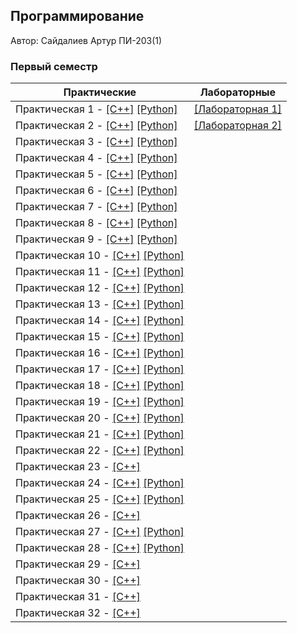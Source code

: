 ## Программирование

Автор: Сайдалиев Артур ПИ-203(1)

### Первый семестр

| Практические | Лабораторные |
| ------------ | ------------ |
| Практическая 1 - [[C++]](./Practice/01/C++/) [[Python]](./Practice/01/Python/) | [[Лабораторная 1]](./Lab/lab1/) |
| Практическая 2 - [[C++]](./Practice/02/C++/) [[Python]](./Practice/02/Python/) | [[Лабораторная 2]](./Lab/lab2/) |
| Практическая 3 - [[C++]](./Practice/03/C++/) [[Python]](./Practice/03/Python/) | |
| Практическая 4 - [[C++]](./Practice/04/C++/) [[Python]](./Practice/04/Python/) | |
| Практическая 5 - [[C++]](./Practice/05/C++/) [[Python]](./Practice/05/Python/) | |
| Практическая 6 - [[C++]](./Practice/06/C++/) [[Python]](./Practice/06/Python/) | |
| Практическая 7 - [[C++]](./Practice/07/C++/) [[Python]](./Practice/07/Python/) | |
| Практическая 8 - [[C++]](./Practice/08/C++/) [[Python]](./Practice/08/Python/) | |
| Практическая 9 - [[C++]](./Practice/09/C++/) [[Python]](./Practice/09/Python/) | |
| Практическая 10 - [[C++]](./Practice/10/C++/) [[Python]](./Practice/10/Python/) | |
| Практическая 11 - [[C++]](./Practice/11/C++/) [[Python]](./Practice/11/Python/) | |
| Практическая 12 - [[C++]](./Practice/12/C++/) [[Python]](./Practice/12/Python/) | |
| Практическая 13 - [[C++]](./Practice/13/C++/) [[Python]](./Practice/13/Python/) | |
| Практическая 14 - [[C++]](./Practice/14/C++/) [[Python]](./Practice/14/Python/) | |
| Практическая 15 - [[C++]](./Practice/15/C++/) [[Python]](./Practice/15/Python/) | |
| Практическая 16 - [[C++]](./Practice/16/C++/) [[Python]](./Practice/16/Python/) | |
| Практическая 17 - [[C++]](./Practice/17/C++/) [[Python]](./Practice/17/Python/) | |
| Практическая 18 - [[C++]](./Practice/18/C++/) [[Python]](./Practice/18/Python/) | |
| Практическая 19 - [[C++]](./Practice/19/C++/) [[Python]](./Practice/19/Python/) | |
| Практическая 20 - [[C++]](./Practice/20/C++/) [[Python]](./Practice/20/Python/) | |
| Практическая 21 - [[C++]](./Practice/21/C++/) [[Python]](./Practice/21/Python/) | |
| Практическая 22 - [[C++]](./Practice/22/C++/) [[Python]](./Practice/22/Python/) | |
| Практическая 23 - [[C++]](./Practice/23/C++/) | |
| Практическая 24 - [[C++]](./Practice/24/C++/) [[Python]](./Practice/24/Python/) | |
| Практическая 25 - [[C++]](./Practice/25/C++/) [[Python]](./Practice/25/Python/) | |
| Практическая 26 - [[C++]](./Practice/26/C++/) | |
| Практическая 27 - [[C++]](./Practice/27/C++/) [[Python]](./Practice/27/Python/) | |
| Практическая 28 - [[C++]](./Practice/28/C++/) [[Python]](./Practice/28/Python/) | |
| Практическая 29 - [[C++]](./Practice/29/C++/) | |
| Практическая 30 - [[C++]](./Practice/30/C++/) | |
| Практическая 31 - [[C++]](./Practice/31/C++/) | |
| Практическая 32 - [[C++]](./Practice/32/C++/) | |

